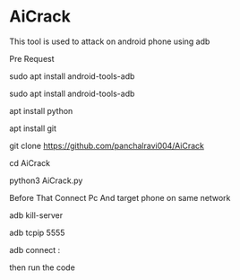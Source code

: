 # AiCrack
This tool is used to attack on android phone using adb 

Pre Request



sudo apt install android-tools-adb



sudo apt install android-tools-adb



apt install python



apt install git

git clone https://github.com/panchalravi004/AiCrack



cd AiCrack



python3 AiCrack.py


Before That Connect Pc And target phone on same network


adb kill-server


adb tcpip 5555


adb connect <target ip>:<Port>

  
  
then run the code
